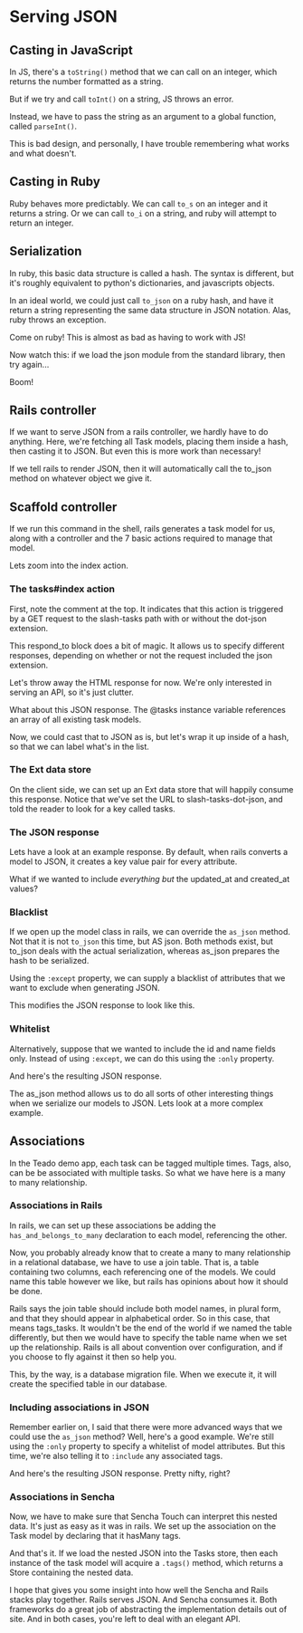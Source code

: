# Serving JSON

## Casting in JavaScript

In JS, there's a `toString()` method that we can call on an integer, which returns the number formatted as a string.

But if we try and call `toInt()` on a string, JS throws an error.

Instead, we have to pass the string as an argument to a global function, called `parseInt()`.

This is bad design, and personally, I have trouble remembering what works and what doesn't.

## Casting in Ruby

Ruby behaves more predictably.  We can call `to_s` on an integer and it returns a string. Or we can call `to_i` on a string, and ruby will attempt to return an integer.

## Serialization

In ruby, this basic data structure is called a hash. The syntax is different, but it's roughly equivalent to python's dictionaries, and javascripts objects.

In an ideal world, we could just call `to_json` on a ruby hash, and have it return a string representing the same data structure in JSON notation. Alas, ruby throws an exception.

Come on ruby! This is almost as bad as having to work with JS!

Now watch this: if we load the json module from the standard library, then try again...

Boom!

## Rails controller

If we want to serve JSON from a rails controller, we hardly have to do anything. Here, we're fetching all Task models, placing them inside a hash, then casting it to JSON. But even this is more work than necessary!

If we tell rails to render JSON, then it will automatically call the to_json method on whatever object we give it.

## Scaffold controller

If we run this command in the shell, rails generates a task model for us, along with a controller and the 7 basic actions required to manage that model.

Lets zoom into the index action.

### The tasks#index action

First, note the comment at the top. It indicates that this action is triggered by a GET request to the slash-tasks path with or without the dot-json extension.

This respond_to block does a bit of magic. It allows us to specify different responses, depending on whether or not the request included the json extension.

Let's throw away the HTML response for now. We're only interested in serving an API, so it's just clutter.

What about this JSON response. The @tasks instance variable references an array of all existing task models.

Now, we could cast that to JSON as is, but let's wrap it up inside of a hash, so that we can label what's in the list.

### The Ext data store

On the client side, we can set up an Ext data store that will happily consume this response. Notice that we've set the URL to slash-tasks-dot-json, and told the reader to look for a key called tasks.

### The JSON response

Lets have a look at an example response. By default, when rails converts a model to JSON, it creates a key value pair for every attribute.

What if we wanted to include *everything but* the updated_at and created_at values?

### Blacklist

If we open up the model class in rails, we can override the `as_json` method. Not that it is not `to_json` this time, but AS json. Both methods exist, but to_json deals with the actual serialization, whereas as_json prepares the hash to be serialized.

Using the `:except` property, we can supply a blacklist of attributes that we want to exclude when generating JSON.

This modifies the JSON response to look like this.

### Whitelist

Alternatively, suppose that we wanted to include the id and name fields only. Instead of using `:except`, we can do this using the `:only` property.

And here's the resulting JSON response.

The as_json method allows us to do all sorts of other interesting things when we serialize our models to JSON. Lets look at a more complex example.

## Associations

In the Teado demo app, each task can be tagged multiple times. Tags, also, can be be associated with multiple tasks. So what we have here is a many to many relationship.

### Associations in Rails

In rails, we can set up these associations be adding the `has_and_belongs_to_many` declaration to each model, referencing the other.

Now, you probably already know that to create a many to many relationship in a relational database, we have to use a join table. That is, a table containing two columns, each referencing one of the models. We could name this table however we like, but rails has opinions about how it should be done.

Rails says the join table should include both model names, in plural form, and that they should appear in alphabetical order. So in this case, that means tags_tasks. It wouldn't be the end of the world if we named the table differently, but then we would have to specify the table name when we set up the relationship. Rails is all about convention over configuration, and if you choose to fly against it then so help you.

This, by the way, is a database migration file. When we execute it, it will create the specified table in our database.

### Including associations in JSON

Remember earlier on, I said that there were more advanced ways that we could use the `as_json` method? Well, here's a good example. We're still using the `:only` property to specify a whitelist of model attributes. But this time, we're also telling it to `:include` any associated tags.

And here's the resulting JSON response. Pretty nifty, right?

### Associations in Sencha

Now, we have to make sure that Sencha Touch can interpret this nested data. It's just as easy as it was in rails. We set up the association on the Task model by declaring that it hasMany tags.

And that's it. If we load the nested JSON into the Tasks store, then each instance of the task model will acquire a `.tags()` method, which returns a Store containing the nested data.

I hope that gives you some insight into how well the Sencha and Rails stacks play together. Rails serves JSON. And Sencha consumes it. Both frameworks do a great job of abstracting the implementation details out of site. And in both cases, you're left to deal with an elegant API.
